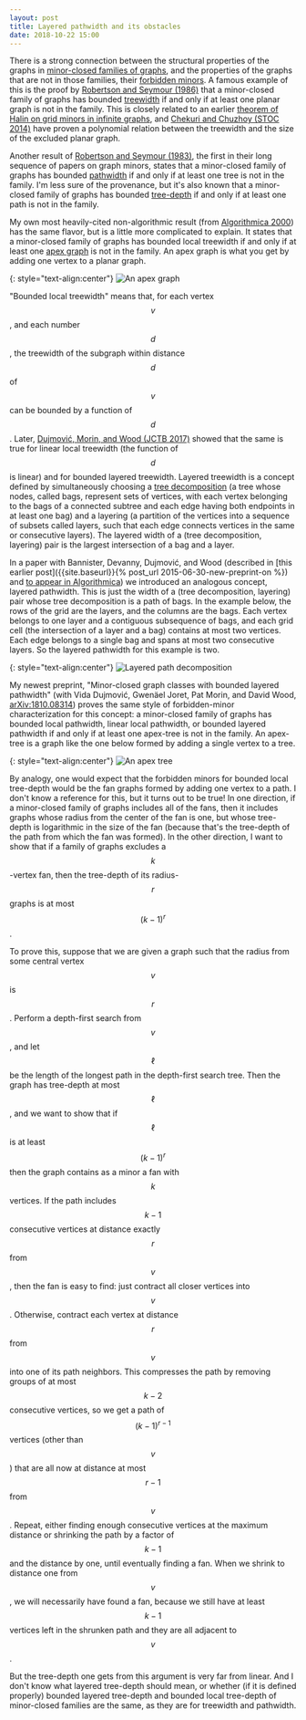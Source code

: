 ```yaml
---
layout: post
title: Layered pathwidth and its obstacles
date: 2018-10-22 15:00
---
```

There is a strong connection between the structural properties of the graphs in [minor-closed families of graphs](https://en.wikipedia.org/wiki/Graph_minor), and the properties of the graphs that are not in those families, their [forbidden minors](https://en.wikipedia.org/wiki/Forbidden_graph_characterization).
A famous example of this is the proof by [Robertson and Seymour (1986)](https://doi.org/10.1016/0095-8956(86)90030-4) that a minor-closed family of graphs has bounded [treewidth](https://en.wikipedia.org/wiki/Treewidth) if and only if at least one planar graph is not in the family. This is closely related to an earlier [theorem of Halin on grid minors in infinite graphs](https://en.wikipedia.org/wiki/Halin%27s_grid_theorem), and [Chekuri and Chuzhoy (STOC 2014)](https://arxiv.org/abs/1305.6577) have proven a polynomial relation between the treewidth and the size of the excluded planar graph.

Another result of [Robertson and Seymour (1983)](https://doi.org/10.1016%2F0095-8956%2883%2990079-5), the first in their long sequence of papers on graph minors, states that a minor-closed family of graphs has bounded [pathwidth](https://en.wikipedia.org/wiki/Pathwidth) if and only if at least one tree is not in the family. I'm less sure of the provenance, but it's also known that a minor-closed family of graphs has bounded [tree-depth](https://en.wikipedia.org/wiki/Tree-depth) if and only if at least one path is not in the family.

My own most heavily-cited non-algorithmic result (from [Algorithmica 2000](https://doi.org/10.1007/s004530010020)) has the same flavor, but is a little more complicated to explain. It states that a minor-closed family of graphs has bounded local treewidth if and only if at least one [apex graph](https://en.wikipedia.org/wiki/Apex_graph) is not in the family. An apex graph is what you get by adding one vertex to a planar graph.

{: style="text-align:center"}
![An apex graph]({{site.baseurl}}/assets/2018/apex-graph.svg)

"Bounded local treewidth" means that, for each vertex $$v$$, and each number $$d$$, the treewidth of the subgraph within distance $$d$$ of $$v$$ can be bounded by a function of $$d$$. Later, [Dujmović, Morin, and Wood (JCTB 2017)](https://doi.org/10.1016/j.jctb.2017.05.006) showed that the same is true for linear local treewidth (the function of $$d$$ is linear) and for bounded layered treewidth.
Layered treewidth is a concept defined by simultaneously choosing a [tree decomposition](https://en.wikipedia.org/wiki/Tree_decomposition) (a tree whose nodes, called bags, represent sets of vertices, with each vertex belonging to the bags of a connected subtree and each edge having both endpoints in at least one bag) and a layering (a partition of the vertices into a sequence of subsets called layers, such that each edge connects vertices in the same or consecutive layers).  The layered width of a (tree decomposition, layering) pair is the largest intersection of a bag and a layer.

In a paper with Bannister, Devanny, Dujmović, and Wood (described in [this earlier post]({{site.baseurl}}{% post_url 2015-06-30-new-preprint-on %}) and [to appear in Algorithmica](https://doi.org/10.1007/s00453-018-0487-5)) we introduced an analogous concept, layered pathwidth.
This is just the width of a (tree decomposition, layering) pair whose tree decomposition is a path of bags. In the example below, the rows of the grid are the layers, and the columns are the bags. Each vertex belongs to one layer and a contiguous subsequence of bags, and each grid cell (the intersection of a layer and a bag) contains at most two vertices. Each edge belongs to a single bag and spans at most two consecutive layers. So the layered pathwidth for this example is two.

{: style="text-align:center"}
![Layered path decomposition]({{site.baseurl}}/assets/2018/layered-path-decomp.svg)

My newest preprint, "Minor-closed graph classes with bounded layered pathwidth" (with Vida Dujmović, Gwenäel Joret, Pat Morin, and David Wood, [arXiv:1810.08314](https://arxiv.org/abs/1810.08314)) proves the same style of forbidden-minor characterization for this concept: a minor-closed family of graphs has bounded local pathwidth, linear local pathwidth, or bounded layered pathwidth if and only if at least one apex-tree is not in the family. An apex-tree is a graph like the one below formed by adding a single vertex to a tree.

{: style="text-align:center"}
![An apex tree]({{site.baseurl}}/assets/2015/ApexTree.svg)

By analogy, one would expect that the forbidden minors for bounded local tree-depth would be the fan graphs formed by adding one vertex to a path. I don't know a reference for this, but it turns out to be true! In one direction, if a minor-closed family of graphs includes all of the fans, then it includes graphs whose radius from the center of the fan is one, but whose tree-depth is logarithmic in the size of the fan (because that's the tree-depth of the path from which the fan was formed). In the other direction, I want to show that if a family of graphs excludes a $$k$$-vertex fan, then the tree-depth of its radius-$$r$$ graphs is at most $$(k-1)^r$$.

To prove this, suppose that we are given a graph such that the radius from some central vertex $$v$$ is $$r$$. Perform a depth-first search from $$v$$, and let $$\ell$$ be the length of the longest path in the depth-first search tree. Then the graph has tree-depth at most $$\ell$$, and we want to show that if $$\ell$$ is at least $$(k-1)^r$$ then the graph contains as a minor a fan with $$k$$ vertices.
If the path includes $$k-1$$ consecutive vertices at distance exactly $$r$$ from $$v$$, then the fan is easy to find: just contract all closer vertices into $$v$$. Otherwise, contract each vertex at distance $$r$$ from $$v$$ into one of its path neighbors. This compresses the path by removing groups of at most $$k-2$$ consecutive vertices,
so we get a path of $$(k-1)^{r-1}$$ vertices (other than $$v$$) that are all now at distance at most $$r-1$$ from $$v$$. Repeat, either finding enough consecutive vertices at the maximum distance or shrinking the path by a factor of $$k-1$$ and the distance by one, until eventually finding a fan. When we shrink to distance one from $$v$$, we will necessarily have found a fan, because we still have at least $$k-1$$ vertices left in the shrunken path and they are all adjacent to $$v$$.

But the tree-depth one gets from this argument is very far from linear.
And I don't know what layered tree-depth should mean, or whether (if it is defined properly) bounded layered tree-depth and bounded local tree-depth of minor-closed families are the same, as they are for treewidth and pathwidth.
